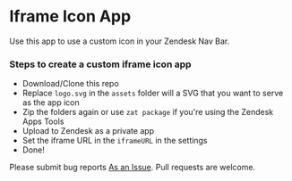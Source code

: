 # Iframe Icon App

Use this app to use a custom icon in your Zendesk Nav Bar.

### Steps to create a custom iframe icon app

* Download/Clone this repo
* Replace `logo.svg` in the `assets` folder will a SVG that you want to serve as the app icon
* Zip the folders again or use `zat package` if you're using the Zendesk Apps Tools
* Upload to Zendesk as a private app
* Set the iframe URL in the `iframeURL` in the settings
* Done!

Please submit bug reports [As an Issue](https://github.com/sostopher/zendesk_custom_iframe_icon_app/issues). Pull requests are welcome.
